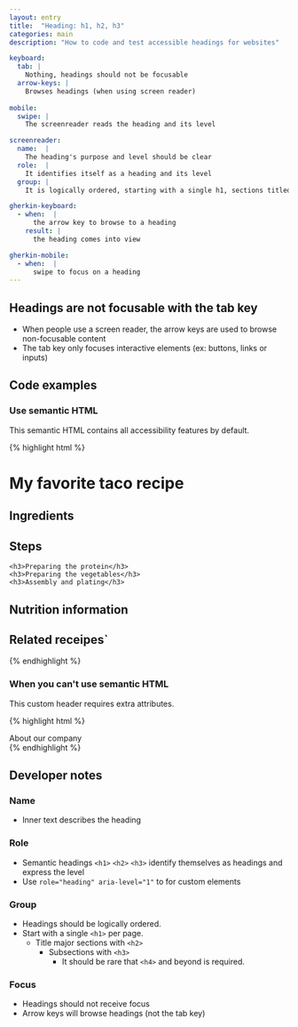 ```yaml
---
layout: entry
title:  "Heading: h1, h2, h3"
categories: main
description: "How to code and test accessible headings for websites"

keyboard:
  tab: |
    Nothing, headings should not be focusable
  arrow-keys: |
    Browses headings (when using screen reader)
  
mobile:
  swipe: |
    The screenreader reads the heading and its level

screenreader:
  name:  |
    The heading's purpose and level should be clear
  role:  |
    It identifies itself as a heading and its level
  group: |
    It is logically ordered, starting with a single h1, sections titled by h2, and subsections with h3

gherkin-keyboard: 
  - when:  |
      the arrow key to browse to a heading
    result: |
      the heading comes into view

gherkin-mobile:
  - when:  |
      swipe to focus on a heading
---
```


## Headings are not focusable with the tab key

- When people use a screen reader, the arrow keys are used to browse non-focusable content
- The tab key only focuses interactive elements (ex: buttons, links or inputs)

## Code examples

### Use semantic HTML
This semantic HTML contains all accessibility features by default.

{% highlight html %}
<h1>My favorite taco recipe</h1>
  <h2>Ingredients</h2>
  
  <h2>Steps</h2>

    <h3>Preparing the protein</h3>
    <h3>Preparing the vegetables</h3>
    <h3>Assembly and plating</h3>
  
  <h2>Nutrition information</h2>
  
  <h2>Related receipes`</h2>
{% endhighlight %}


### When you can't use semantic HTML

This custom header requires extra attributes.

{% highlight html %}
<div role="heading" aria-level="1">
  About our company
</div>
{% endhighlight %}

## Developer notes

### Name
- Inner text describes the heading

### Role
- Semantic headings `<h1>` `<h2>` `<h3>` identify themselves as headings and express the level
- Use `role="heading" aria-level="1"` to for custom elements

### Group
- Headings should be logically ordered.
- Start with a single `<h1>` per page.
  - Title major sections with `<h2>`
    - Subsections with `<h3>`
      - It should be rare that `<h4>` and beyond is required.



### Focus
- Headings should not receive focus
- Arrow keys will browse headings (not the tab key)
